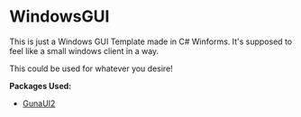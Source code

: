 # WindowsGUI
This is just a Windows GUI Template made in C# Winforms.
It's supposed to feel like a small windows client in a way.

This could be used for whatever you desire!

**Packages Used:**
- [GunaUI2](https://gunaui.com/)

